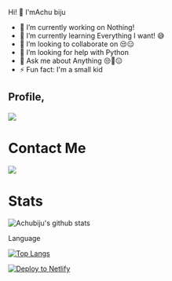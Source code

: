 Hi! 👋 I'mAchu biju 

- 🔭 I’m currently working on Nothing!
- 🌱 I’m currently learning Everything I want! 😅
- 👯 I’m looking to collaborate on 😒😑
- 🤔 I’m looking for help with Python
- 💬 Ask me about Anything 😒🤖😑
- ⚡ Fun fact: I'm a small kid


## Profile,
<h4 align="left"><img src="https://komarev.com/ghpvc/?username=Itz-fork&style=flat-square&color=39FF14"></h4>


# Contact Me

<a href="https://t.me/Amalbiju154"><img src="https://img.shields.io/badge/Telegram-2CA5E0?style=for-the-badge&logo=telegram&logoColor=white"></a>
                                                                                                                                       
# Stats

![Achubiju's github stats](https://github-readme-stats.vercel.app/api?username=Achu2234)


Language

[![Top Langs](https://github-readme-stats.vercel.app/api/top-langs/?username=Achu2234)](https://github.com/Achu2234/github-readme-stats)


[![Deploy to Netlify](https://www.netlify.com/img/deploy/button.svg)](https://app.netlify.com/start/deploy?repository=https://github.com/LekoArts/gatsby-starter-portfolio-cara) 

